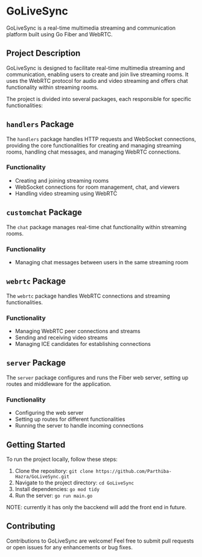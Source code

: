 # GoLiveSync

GoLiveSync is a real-time multimedia streaming and communication platform built using Go Fiber and WebRTC.

## Project Description

GoLiveSync is designed to facilitate real-time multimedia streaming and communication, enabling users to create and join live streaming rooms. It uses the WebRTC protocol for audio and video streaming and offers chat functionality within streaming rooms.

The project is divided into several packages, each responsible for specific functionalities:

## `handlers` Package

The `handlers` package handles HTTP requests and WebSocket connections, providing the core functionalities for creating and managing streaming rooms, handling chat messages, and managing WebRTC connections.

### Functionality

- Creating and joining streaming rooms
- WebSocket connections for room management, chat, and viewers
- Handling video streaming using WebRTC

## `customchat` Package

The `chat` package manages real-time chat functionality within streaming rooms.

### Functionality

- Managing chat messages between users in the same streaming room

## `webrtc` Package

The `webrtc` package handles WebRTC connections and streaming functionalities.

### Functionality

- Managing WebRTC peer connections and streams
- Sending and receiving video streams
- Managing ICE candidates for establishing connections

## `server` Package

The `server` package configures and runs the Fiber web server, setting up routes and middleware for the application.

### Functionality

- Configuring the web server
- Setting up routes for different functionalities
- Running the server to handle incoming connections

## Getting Started

To run the project locally, follow these steps:

1. Clone the repository: `git clone https://github.com/Parthiba-Hazra/GoLiveSync.git`
2. Navigate to the project directory: `cd GoLiveSync`
3. Install dependencies: `go mod tidy`
4. Run the server: `go run main.go`

NOTE: currently it has only the bacckend will add the front end in future.

## Contributing

Contributions to GoLiveSync are welcome! Feel free to submit pull requests or open issues for any enhancements or bug fixes.

